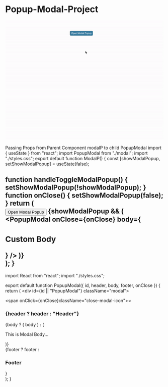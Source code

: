 # Popup-Modal-Project

![Popup-Modal-Project](Popup-Modal.gif)

Passing Props from Parent Component modalP to child PopupModal
import { useState } from "react";
import PopupModal from "./modal";
import "./styles.css";
export default function ModalP() {
  const [showModalPopup, setShowModalPopup] = useState(false);

  function handleToggleModalPopup() {
    setShowModalPopup(!showModalPopup);
  }
  function onClose() {
    setShowModalPopup(false);
  }
  return (
    <div className="modalBtn">
      <button onClick={handleToggleModalPopup}>Open Modal Popup</button>
      {showModalPopup && (
        <PopupModal onClose={onClose} body={<h3>Custom Body</h3>} />
      )}
    </div>
  );
}
----------
import React from "react";
import "./styles.css";

export default function PopupModal({ id, header, body, footer, onClose }) {
  return (
    <div id={id || "PopupModal"} className="modal">
      <div className="modal-content">
        <div className="header">
          <span onClick={onClose}className="close-modal-icon">&times;</span>
          <h3>{header ? header : "Header"}</h3>
        </div>
        <div className="body">
          {body ? (
            body
          ) : (
            <div>
              <p>This is Modal Body...</p>
            </div>
          )}
        </div>
        <div className="footer">{footer ? footer : <h3>Footer</h3>}</div>
      </div>
    </div>
  );
}
